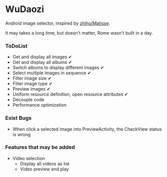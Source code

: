 # WuDaozi

Android image selector, inspired by [zhihu/Matisse](https://github.com/zhihu/Matisse).

It may takes a long time, but doesn't matter, Rome wasn't built in a day.

### ToDoList

* Get and display all images ✔
* Get and display all albums ✔
* Switch albums to display different images ✔
* Select multiple images in sequence ✔
* Filter image size ✔
* Filter image type ✔
* Preview images ✔
* Uniform resource definition, open resource attributes ✔
* Decouple code
* Performance optimization

### Exist Bugs

* When click a selected image into PreviewActivity, the CheckView status is wrong

### Features that may be added

* Video selection
    * Display all videos as list
    * Video preview and play